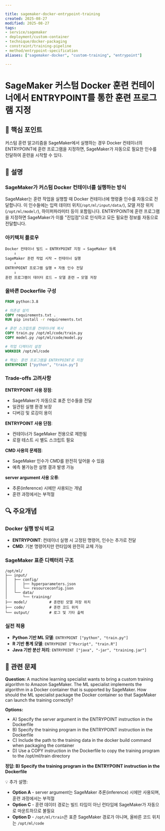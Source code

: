 ```yaml
---

title: sagemaker-docker-entrypoint-training
created: 2025-08-27
modified: 2025-08-27
tags:
- service/sagemaker
- deployment/custom-container
- technique/docker-packaging
- constraint/training-pipeline
- method/entrypoint-specification
aliases: ["sagemaker-docker", "custom-training", "entrypoint"]

---
```


# SageMaker 커스텀 Docker 훈련 컨테이너에서 ENTRYPOINT를 통한 훈련 프로그램 지정

## 🎯 핵심 포인트

커스텀 훈련 알고리즘을 SageMaker에서 실행하는 경우 Docker 컨테이너의 ENTRYPOINT에 훈련 프로그램을 지정하면, SageMaker가 자동으로 필요한 인수를 전달하여 훈련을 시작할 수 있다.

## 📝 설명

### SageMaker가 커스텀 Docker 컨테이너를 실행하는 방식

SageMaker는 훈련 작업을 실행할 때 Docker 컨테이너에 명령줄 인수를 자동으로 전달합니다. 이 인수들에는 입력 데이터 위치(`/opt/ml/input/data/`), 모델 저장 위치(`/opt/ml/model/`), 하이퍼파라미터 등이 포함됩니다. ENTRYPOINT에 훈련 프로그램을 지정하면 SageMaker가 이를 "진입점"으로 인식하고 모든 필요한 정보를 자동으로 전달합니다.

### 아키텍처 플로우

```
Docker 컨테이너 빌드 → ENTRYPOINT 지정 → SageMaker 등록
    ↓
SageMaker 훈련 작업 시작 → 컨테이너 실행
    ↓
ENTRYPOINT 프로그램 실행 + 자동 인수 전달
    ↓
훈련 프로그램이 데이터 로드 → 모델 훈련 → 모델 저장
```

### 올바른 Dockerfile 구성

```dockerfile
FROM python:3.8

# 의존성 설치
COPY requirements.txt .
RUN pip install -r requirements.txt

# 훈련 스크립트를 컨테이너에 복사
COPY train.py /opt/ml/code/train.py
COPY model.py /opt/ml/code/model.py

# 작업 디렉터리 설정
WORKDIR /opt/ml/code

# 핵심: 훈련 프로그램을 ENTRYPOINT로 지정
ENTRYPOINT ["python", "train.py"]
```

### Trade-offs 고려사항

**ENTRYPOINT 사용 장점**:
- SageMaker가 자동으로 표준 인수들을 전달
- 일관된 실행 환경 보장
- 디버깅 및 로깅이 용이

**ENTRYPOINT 사용 단점**:
- 컨테이너가 SageMaker 전용으로 제한됨
- 로컬 테스트 시 별도 스크립트 필요

**CMD 사용의 문제점**:
- SageMaker 인수가 CMD를 완전히 덮어쓸 수 있음
- 예측 불가능한 실행 결과 발생 가능

**server argument 사용 오류**:
- 추론(inference) 시에만 사용되는 개념
- 훈련 과정에서는 부적절

## 🔍 주요개념

### Docker 실행 방식 비교

- **ENTRYPOINT**: 컨테이너 실행 시 고정된 명령어, 인수는 추가로 전달
- **CMD**: 기본 명령어지만 런타임에 완전히 교체 가능

### SageMaker 표준 디렉터리 구조

```
/opt/ml/
├── input/
│   ├── config/
│   │   ├── hyperparameters.json
│   │   └── resourceconfig.json
│   └── data/
│       └── training/
├── model/          # 훈련된 모델 저장 위치
├── code/           # 훈련 코드 위치
└── output/         # 로그 및 기타 출력
```

### 실전 적용

- **Python 기반 ML 모델**: `ENTRYPOINT ["python", "train.py"]`
- **R 기반 통계 모델**: `ENTRYPOINT ["Rscript", "train.R"]`
- **Java 기반 분산 처리**: `ENTRYPOINT ["java", "-jar", "training.jar"]`

## 📝 관련 문제

**Question:** A machine learning specialist wants to bring a custom training algorithm to Amazon SageMaker. The ML specialist implements the algorithm in a Docker container that is supported by SageMaker. How should the ML specialist package the Docker container so that SageMaker can launch the training correctly?

**Options:**

- A) Specify the server argument in the ENTRYPOINT instruction in the Dockerfile
- B) Specify the training program in the ENTRYPOINT instruction in the Dockerfile
- C) Include the path to the training data in the docker build command when packaging the container
- D) Use a COPY instruction in the Dockerfile to copy the training program to the /opt/ml/train directory

**정답: B) Specify the training program in the ENTRYPOINT instruction in the Dockerfile**

💡 추가 설명:

- **Option A** - server argument는 SageMaker 추론(inference) 시에만 사용되며, 훈련 과정에서는 부적절
- **Option C** - 훈련 데이터 경로는 빌드 타임이 아닌 런타임에 SageMaker가 자동으로 마운트하므로 불필요
- **Option D** - `/opt/ml/train`은 표준 SageMaker 경로가 아니며, 올바른 코드 위치는 `/opt/ml/code`